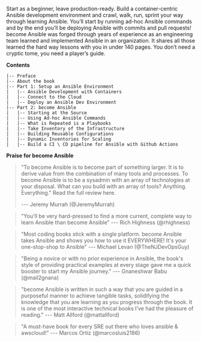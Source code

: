 Start as a beginner, leave production-ready. Build a container-centric Ansible development environment and crawl, walk, run, sprint your way through learning Ansible. You’ll start by running ad-hoc Ansible commands and by the end you’ll be deploying Ansible with commits and pull requests! become Ansible was forged through years of experience as an engineering team learned and implemented Ansible in an organization. It shares all those learned the hard way lessons with you in under 140 pages. You don’t need a cryptic tome, you need a player’s guide.

**Contents**

```
|-- Preface
|-- About the book
|-- Part 1: Setup an Ansible Environment
|   |-- Ansible Development with Containers
|   |-- Connect to the Cloud
|   |-- Deploy an Ansible Dev Environment
|-- Part 2: become Ansible
|   |-- Starting at the Source
|   |-- Using Ad-hoc Ansible Commands
|   |-- What is Repeated is a Playbooks
|   |-- Take Inventory of the Infrastructure
|   |-- Building Reusable Configurations
|   |-- Dynamic Inventories for Scaling
|   |-- Build a CI \ CD pipeline for Ansible with Github Actions
```

**Praise for become Ansible**

> "To become Ansible is to become part of something larger. It is to derive value from the combination of many tools and processes. To become Ansible is to be a sysadmin with an array of technologies at your disposal. What can you build with an array of tools? Anything. Everything." Read the full review here.
>
>--- Jeremy Murrah (@JeremyMurrah)


>"You'll be very hard-pressed to find a more current, complete way to learn Ansible than become Ansible"
>--- Rich Highness (@rhighness)

>"Most coding books stick with a single platform. become Ansible takes Ansible and shows you how to use it EVERYWHERE! It's your one-stop-shop to Ansible"
>--- Michael Levan (@TheNJDevOpsGuy)

>"Being a novice or with no prior experience in Ansible, the book's style of providing practical examples at every stage gave me a quick booster to start my Ansible journey."
>--- Gnaneshwar Babu (@mail2gnana)

>"become Ansible is written in such a way that you are guided in a purposeful manner to achieve tangible tasks, solidifying the knowledge that you are learning as you progress through the book. It is one of the most interactive technical books I’ve had the pleasure of reading."
>--- Matt Allford (@mattallford)


>"A must-have book for every SRE out there who loves ansible & awscloud!"
>--- Marcos Ortiz (@marcosluis2186)